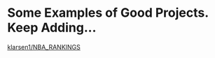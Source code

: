 # Some Examples of Good Projects. Keep Adding...

[klarsen1/NBA_RANKINGS](https://github.com/klarsen1/NBA_RANKINGS)
